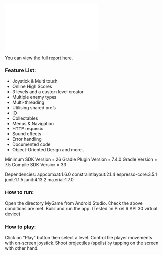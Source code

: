 <object data="Report.pdf" type="application/pdf" width="700px" height="700px">
    <embed src="Report.pdf">
        <p>You can view the full report <a href="Report.pdf">here</a>.</p>
    </embed>
</object>

### Feature List:
- Joystick & Multi touch
- Online High Scores
- 3 levels and a custom level creator
- Multiple enemy types
- Multi-threading
- Utilising shared prefs
- IO
- Collectables
- Menus & Navigation
- HTTP requests
- Sound effects
- Error handling
- Documented code
- Object-Oriented Design
and more..

Minimum SDK Version = 26
Gradle Plugin Version = 7.4.0
Gradle Version = 7.5
Compile SDK Version = 33


Dependencies:
appcompat:1.6.0
constraintlayout:2.1.4
espresso-core:3.5.1
junit:1.1.5
junit:4.13.2
material:1.7.0


### How to run:
Open the directory MyGame from Android Studio.
Check the above conditions are met.
Build and run the app. (Tested on Pixel 6 API 30 virtual device)

### How to play:
Click on "Play" button then select a level.
Control the player movements with on-screen joystick.
Shoot projectiles (spells) by tapping on the screen with other hand.

